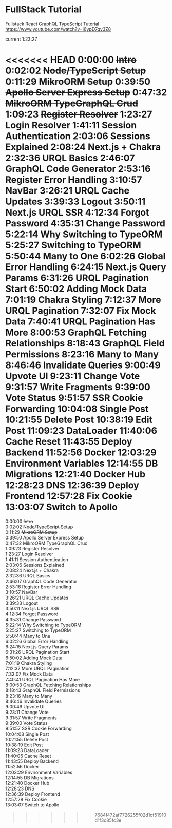 # FullStack Tutorial

Fullstack React GraphQL TypeScript Tutorial
https://www.youtube.com/watch?v=I6ypD7qv3Z8

current 1:23:27

<<<<<<< HEAD
0:00:00 ~~Intro~~
0:02:02 ~~Node/TypeScript Setup~~
0:11:29 ~~MikroORM Setup~~
0:39:50 ~~Apollo Server Express Setup~~
0:47:32 ~~MikroORM TypeGraphQL Crud~~
1:09:23 ~~Register Resolver~~
1:23:27 Login Resolver
1:41:11 Session Authentication
2:03:06 Sessions Explained
2:08:24 Next.js + Chakra
2:32:36 URQL Basics
2:46:07 GraphQL Code Generator
2:53:16 Register Error Handling
3:10:57 NavBar
3:26:21 URQL Cache Updates
3:39:33 Logout
3:50:11 Next.js URQL SSR
4:12:34 Forgot Password
4:35:31 Change Password
5:22:14 Why Switching to TypeORM
5:25:27 Switching to TypeORM
5:50:44 Many to One
6:02:26 Global Error Handling
6:24:15 Next.js Query Params
6:31:26 URQL Pagination Start
6:50:02  Adding Mock Data
7:01:19 Chakra Styling
7:12:37 More URQL Pagination
7:32:07 Fix Mock Data
7:40:41 URQL Pagination Has More
8:00:53 GraphQL Fetching Relationships
8:18:43 GraphQL Field Permissions
8:23:16 Many to Many
8:46:46 Invalidate Queries
9:00:49 Upvote UI
9:23:11 Change Vote
9:31:57 Write Fragments
9:39:00 Vote Status
9:51:57 SSR Cookie Forwarding
10:04:08 Single Post
10:21:55 Delete Post
10:38:19 Edit Post
11:09:23 DataLoader
11:40:06 Cache Reset
11:43:55 Deploy Backend
11:52:56 Docker
12:03:29 Environment Variables
12:14:55 DB Migrations
12:21:40 Docker Hub
12:28:23 DNS
12:36:39 Deploy Frontend
12:57:28 Fix Cookie
13:03:07 Switch to Apollo
=======
0:00:00 ~~Intro~~<br>
0:02:02 ~~Node/TypeScript Setup~~<br>
0:11:29 ~~MikroORM Setup~~<br>
0:39:50 Apollo Server Express Setup<br>
0:47:32 MikroORM TypeGraphQL Crud<br>
1:09:23 Register Resolver<br>
1:23:27 Login Resolver<br>
1:41:11 Session Authentication<br>
2:03:06 Sessions Explained<br>
2:08:24 Next.js + Chakra<br>
2:32:36 URQL Basics<br>
2:46:07 GraphQL Code Generator<br>
2:53:16 Register Error Handling<br>
3:10:57 NavBar<br>
3:26:21 URQL Cache Updates<br>
3:39:33 Logout<br>
3:50:11 Next.js URQL SSR<br>
4:12:34 Forgot Password<br>
4:35:31 Change Password<br>
5:22:14 Why Switching to TypeORM<br>
5:25:27 Switching to TypeORM<br>
5:50:44 Many to One<br>
6:02:26 Global Error Handling<br>
6:24:15 Next.js Query Params<br>
6:31:26 URQL Pagination Start<br>
6:50:02  Adding Mock Data<br>
7:01:19 Chakra Styling<br>
7:12:37 More URQL Pagination<br>
7:32:07 Fix Mock Data<br>
7:40:41 URQL Pagination Has More<br>
8:00:53 GraphQL Fetching Relationships<br>
8:18:43 GraphQL Field Permissions<br>
8:23:16 Many to Many<br>
8:46:46 Invalidate Queries<br>
9:00:49 Upvote UI<br>
9:23:11 Change Vote<br>
9:31:57 Write Fragments<br>
9:39:00 Vote Status<br>
9:51:57 SSR Cookie Forwarding<br>
10:04:08 Single Post<br>
10:21:55 Delete Post<br>
10:38:19 Edit Post<br>
11:09:23 DataLoader<br>
11:40:06 Cache Reset<br>
11:43:55 Deploy Backend<br>
11:52:56 Docker<br>
12:03:29 Environment Variables<br>
12:14:55 DB Migrations<br>
12:21:40 Docker Hub<br>
12:28:23 DNS<br>
12:36:39 Deploy Frontend<br>
12:57:28 Fix Cookie<br>
13:03:07 Switch to Apollo<br>
>>>>>>> 7684f472af7726255f02d1cf51910d1f3c85fc3e
